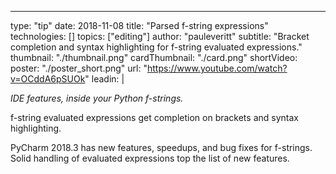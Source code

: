 ---
type: "tip"
date: 2018-11-08
title: "Parsed f-string expressions"
technologies: []
topics: ["editing"]
author: "pauleveritt"
subtitle: "Bracket completion and syntax highlighting for f-string evaluated expressions."
thumbnail: "./thumbnail.png"
cardThumbnail: "./card.png"
shortVideo:
    poster: "./poster_short.png"
    url: "https://www.youtube.com/watch?v=OCddA6pSUOk"
leadin: | 

  *IDE features, inside your Python f-strings.*
  
  f-string evaluated expressions get completion on brackets and syntax highlighting.

  PyCharm 2018.3 has new features, speedups, and bug fixes for f-strings.
  Solid handling of evaluated expressions top the list of new features.
